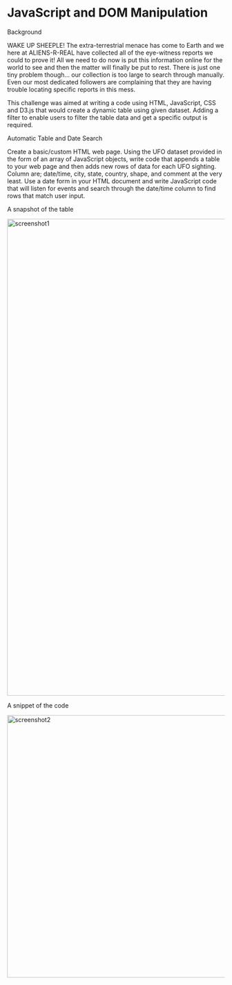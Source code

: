 # JavaScript and DOM Manipulation

Background

WAKE UP SHEEPLE! The extra-terrestrial menace has come to Earth and we here at ALIENS-R-REAL have collected all of the eye-witness reports we could to prove it! All we need to do now is put this information online for the world to see and then the matter will finally be put to rest.
There is just one tiny problem though... our collection is too large to search through manually. Even our most dedicated followers are complaining that they are having trouble locating specific reports in this mess.

This challenge was aimed at writing a code using HTML, JavaScript, CSS and D3.js that would create a dynamic table using given dataset. Adding a filter to enable users to filter the table data and get a specific output is required. 


Automatic Table and Date Search

Create a basic/custom HTML web page. Using the UFO dataset provided in the form of an array of JavaScript objects, write code that appends a table to your web page and then adds new rows of data for each UFO sighting. Column are; date/time, city, state, country, shape, and comment at the very least. Use a date form in your HTML document and write JavaScript code that will listen for events and search through the date/time column to find rows that match user input.

A snapshot of the table

<img width="1103" alt="screenshot1" src="https://user-images.githubusercontent.com/104544617/184630185-60b3edf3-a062-4343-aaa6-d302a450363f.png">


A snippet of the code

<img width="607" alt="screenshot2" src="https://user-images.githubusercontent.com/104544617/184630066-edb8ac9c-ba7a-404d-9ef5-8cf3521d567a.png">
